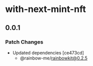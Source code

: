 # with-next-mint-nft

## 0.0.1
### Patch Changes

- Updated dependencies [ce473cd]
  - @rainbow-me/rainbowkit@0.2.5

